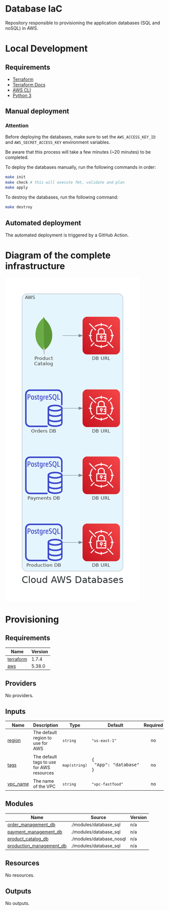 # Database IaC

Repository responsible to provisioning the application databases (SQL and noSQL) in AWS.

# Local Development

## Requirements

- [Terraform](https://www.terraform.io/downloads.html)
- [Terraform Docs](https://github.com/terraform-docs/terraform-docs)
- [AWS CLI](https://aws.amazon.com/cli/)
- [Python 3](https://www.python.org/downloads/)

## Manual deployment

### Attention

Before deploying the databases, make sure to set the `AWS_ACCESS_KEY_ID` and `AWS_SECRET_ACCESS_KEY` environment variables.

Be aware that this process will take a few minutes (~20 minutes) to be completed.

To deploy the databases manually, run the following commands in order:

```bash
make init
make check # this will execute fmt, validate and plan
make apply
```

To destroy the databases, run the following command:

```bash
make destroy
```

## Automated deployment

The automated deployment is triggered by a GitHub Action.

# Diagram of the complete infrastructure

![diagram](./docs/cloud_aws_databases.png)

# Provisioning
<!-- BEGIN_TF_DOCS -->

## Requirements

| Name | Version |
|------|---------|
| <a name="requirement_terraform"></a> [terraform](#requirement\_terraform) | 1.7.4 |
| <a name="requirement_aws"></a> [aws](#requirement\_aws) | 5.38.0 |
## Providers

No providers.
## Inputs

| Name | Description | Type | Default | Required |
|------|-------------|------|---------|:--------:|
| <a name="input_region"></a> [region](#input\_region) | The default region to use for AWS | `string` | `"us-east-1"` | no |
| <a name="input_tags"></a> [tags](#input\_tags) | The default tags to use for AWS resources | `map(string)` | <pre>{<br>  "App": "database"<br>}</pre> | no |
| <a name="input_vpc_name"></a> [vpc\_name](#input\_vpc\_name) | The name of the VPC | `string` | `"vpc-fastfood"` | no |
## Modules

| Name | Source | Version |
|------|--------|---------|
| <a name="module_order_management_db"></a> [order\_management\_db](#module\_order\_management\_db) | ./modules/database_sql | n/a |
| <a name="module_payment_management_db"></a> [payment\_management\_db](#module\_payment\_management\_db) | ./modules/database_sql | n/a |
| <a name="module_product_catalog_db"></a> [product\_catalog\_db](#module\_product\_catalog\_db) | ./modules/database_nosql | n/a |
| <a name="module_production_management_db"></a> [production\_management\_db](#module\_production\_management\_db) | ./modules/database_sql | n/a |
## Resources

No resources.
## Outputs

No outputs.
<!-- END_TF_DOCS -->
